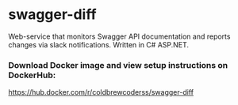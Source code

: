 # swagger-diff
Web-service that monitors Swagger API documentation and reports changes via slack notifications. Written in C# ASP.NET.

### Download Docker image and view setup instructions on DockerHub: 
https://hub.docker.com/r/coldbrewcoderss/swagger-diff
